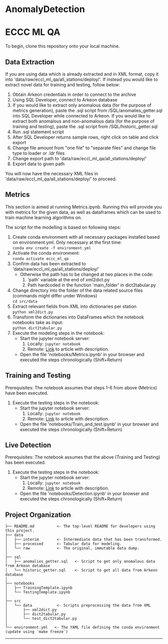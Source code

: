 # AnomalyDetection

ECCC ML QA
==============================
To begin, clone this repository onto your local machine.

Data Extraction
------------
If you are using data which is already extracted and in XML format, copy it into 'data/raw/eccl_ml_qa/all_stations/deploy/'. If instead you would like to extract novel data for training and testing, follow below:
1. Obtain Arkeon credentials in order to connect to the archive 
2. Using SQL Developer, connect to Arkeon database 
3. If you would like to extract only anomalous data (for the purpose of metrics generation), paste the .sql script from /SQL/anomalies_getter.sql into SQL Developer while connected to Arkeon. If you would like to extract both anomalous and non-anomalous data (for the purpose of training and testing), paste the .sql script from /SQL/historic_getter.sql
4. Run .sql statement script 
5. After SQL Developer returns sample rows, right click on table and click export
6. Change file amount from "one file" to "separate files" and change file type to loader or .ldr files 
7. Change export path to 'data/raw/eccl_ml_qa/all_stations/deploy/' 
8. Export data to given path

You will now have the necessary XML files in 'data/raw/eccl_ml_qa/all_stations/deploy/' to proceed.

Metrics 
------------
This section is aimed at running Metrics.ipynb. Running this will provide you with metrics for the given data, as well as dataframes which can be used to train machine learning algorithms on.

The script for the modelling is based on following steps:
1. Create conda environment with all necessary packages installed based on environment.yml. Only necessary at the first time: \
 `conda env create -f environment.yml`
2. Activate the conda environment: \
`conda activate eccc_ml_qa`
3. Confirm data has been extracted to 'data/raw/eccl_ml_qa/all_stations/deploy/' 
    - Otherwise the path has to be changed at two places in the code: 
        1. 'path' variable at the end of xml2dict.py
        2. Path hardcoded in the function 'main_folder' in dict2tabular.py
4. Change directory into the folder of the data related source files (commands might differ under Windows) \
`cd src/data`
4. Extract relevant fields from XML into dictionaries per station \
`python xml2dict.py`
5. Transform the dictionaries into DataFrames which the notebook notebooks take as input: \
`python dict2tabular.py`
6. Execute the modeling steps in the notebook: 
    - Start the jupyter notebook server: 
        1. Locally: `jupyter notebook`
        2. Remote: [Link](https://medium.com/@apbetahouse45/how-to-run-jupyter-notebooks-on-remote-server-part-1-ssh-a2be0232c533) to article with description.
    - Open the file 'notebooks/Metrics.ipynb' in your browser and executed the steps chronologically (Shift+Return)

Training and Testing
------------
Prerequisites: The notebook assumes that steps 1-6 from above (Metrics) have been executed.
1. Execute the testing steps in the notebook: 
    - Start the jupyter notebook server: 
        1. Locally: `jupyter notebook`
        2. Remote: [Link](https://medium.com/@apbetahouse45/how-to-run-jupyter-notebooks-on-remote-server-part-1-ssh-a2be0232c533) to article with description.
    - Open the file 'notebooks/Train_and_test.ipynb' in your browser and executed the steps chronologically (Shift+Return)

Live Detection
------------
Prerequisites: The notebook assumes that the above (Training and Testing) has been executed.
1. Execute the testing steps in the notebook: 
    - Start the jupyter notebook server: 
        1. Locally: `jupyter notebook`
        2. Remote: [Link](https://medium.com/@apbetahouse45/how-to-run-jupyter-notebooks-on-remote-server-part-1-ssh-a2be0232c533) to article with description.
    - Open the file 'notebooks/Detection.ipynb' in your browser and executed the steps chronologically (Shift+Return)

Project Organization
------------

    ├── README.md          <- The top-level README for developers using this project.
    ├── data
    │   ├── interim        <- Intermediate data that has been transformed.
    │   ├── processed      <- Tabular data for modeling.
    │   └── raw            <- The original, immutable data dump.
    │
    ├── sql       
    │   ├── anomalies_getter.sql   <- Script to get only anomalous data from Arkeon database
    │   └── historic_getter.sql    <- Script to get all data from Arkeon database
    │
    ├── notebooks          
    │   ├── TrainingTemplate.ipynb
    │   └── TestingTemplate.ipynb
    │
    ├── src               
    │   └── data           <- Scripts preprocessing the data from XML 
    │       ├── xml2dict.py   
    │       ├── dict2tabular.py
    │       └── test_dict2tabular.py
    │   
    └── environment.yml   <- The YAML file defining the conda environment (update using `make freeze`)


--------

